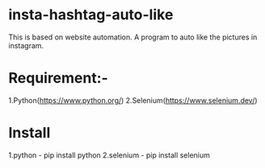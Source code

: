 # insta-hashtag-auto-like
This is based on website automation. A program to auto like the pictures in instagram.
# Requirement:-
1.Python(https://www.python.org/)
2.Selenium(https://www.selenium.dev/)

# Install
1.python - pip install python
2.selenium - pip install selenium

